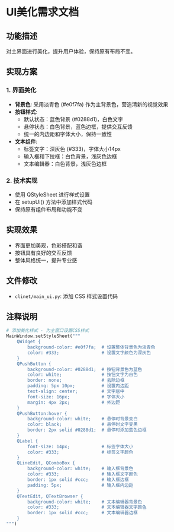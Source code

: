 # UI美化需求文档

## 功能描述
对主界面进行美化，提升用户体验，保持原有布局不变。

## 实现方案
### 1. 界面美化
- **背景色**: 采用淡青色 (#e0f7fa) 作为主背景色，营造清新的视觉效果
- **按钮样式**: 
  - 默认状态：蓝色背景 (#0288d1)，白色文字
  - 悬停状态：白色背景，蓝色边框，提供交互反馈
  - 统一的内边距和字体大小，保持一致性
- **文本组件**: 
  - 标签文字：深灰色 (#333)，字体大小14px
  - 输入框和下拉框：白色背景，浅灰色边框
  - 文本编辑器：白色背景，浅灰色边框

### 2. 技术实现
- 使用 QStyleSheet 进行样式设置
- 在 setupUi() 方法中添加样式代码
- 保持原有组件布局和功能不变

## 实现效果
- 界面更加美观，色彩搭配和谐
- 按钮具有良好的交互反馈
- 整体风格统一，提升专业感

## 文件修改
- `clinet/main_ui.py`: 添加 CSS 样式设置代码

## 注释说明
```python
# 添加美化样式 - 为主窗口设置CSS样式
MainWindow.setStyleSheet("""
    QWidget {
        background-color: #e0f7fa;  # 设置整体背景色为淡青色
        color: #333;                # 设置文字颜色为深灰色
    }
    QPushButton {
        background-color: #0288d1;  # 按钮背景色为蓝色
        color: white;               # 按钮文字为白色
        border: none;               # 去除边框
        padding: 5px 10px;          # 设置内边距
        text-align: center;         # 文字居中
        font-size: 16px;            # 字体大小
        margin: 4px 2px;            # 外边距
    }
    QPushButton:hover {
        background-color: white;    # 悬停时背景变白
        color: black;               # 悬停时文字变黑
        border: 2px solid #0288d1;  # 悬停时添加蓝色边框
    }
    QLabel {
        font-size: 14px;            # 标签字体大小
        color: #333;                # 标签文字颜色
    }
    QLineEdit, QComboBox {
        background-color: white;    # 输入框背景色
        color: #333;                # 输入框文字颜色
        border: 1px solid #ccc;     # 输入框边框
        padding: 5px;               # 输入框内边距
    }
    QTextEdit, QTextBrowser {
        background-color: white;    # 文本编辑器背景色
        color: #333;                # 文本编辑器文字颜色
        border: 1px solid #ccc;     # 文本编辑器边框
    }
""")
``` 